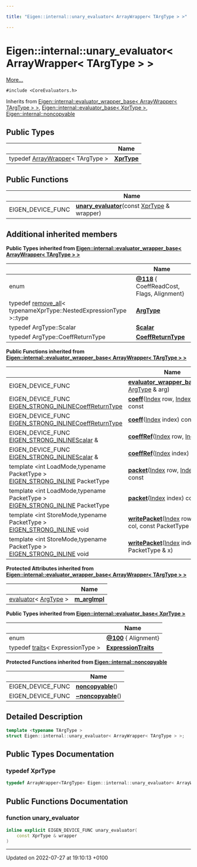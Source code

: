 ```yaml
---

title: "Eigen::internal::unary_evaluator< ArrayWrapper< TArgType > >"

---
```


# Eigen::internal::unary_evaluator< ArrayWrapper< TArgType > >



 [More...](#detailed-description)


`#include <CoreEvaluators.h>`

Inherits from [Eigen::internal::evaluator_wrapper_base< ArrayWrapper< TArgType > >](http://example.org/classes/structeigen_1_1internal_1_1evaluator__wrapper__base/), [Eigen::internal::evaluator_base< XprType >](http://example.org/classes/structeigen_1_1internal_1_1evaluator__base/), [Eigen::internal::noncopyable](http://example.org/classes/classeigen_1_1internal_1_1noncopyable/)

## Public Types

|                | Name           |
| -------------- | -------------- |
| typedef <a href="http://example.org/classes/classeigen_1_1arraywrapper/">ArrayWrapper</a>< TArgType > | **[XprType](http://example.org/classes/structeigen_1_1internal_1_1unary__evaluator_3_01arraywrapper_3_01targtype_01_4_01_4/#typedef-xprtype)**  |

## Public Functions

|                | Name           |
| -------------- | -------------- |
| EIGEN_DEVICE_FUNC | **[unary_evaluator](http://example.org/classes/structeigen_1_1internal_1_1unary__evaluator_3_01arraywrapper_3_01targtype_01_4_01_4/#function-unary-evaluator)**(const <a href="http://example.org/classes/structeigen_1_1internal_1_1unary__evaluator_3_01arraywrapper_3_01targtype_01_4_01_4/#typedef-xprtype">XprType</a> & wrapper) |

## Additional inherited members

**Public Types inherited from [Eigen::internal::evaluator_wrapper_base< ArrayWrapper< TArgType > >](http://example.org/classes/structeigen_1_1internal_1_1evaluator__wrapper__base/)**

|                | Name           |
| -------------- | -------------- |
| enum| **[@118](http://example.org/classes/structeigen_1_1internal_1_1evaluator__wrapper__base/#enum-@118)** { CoeffReadCost, Flags, Alignment} |
| typedef <a href="http://example.org/classes/structeigen_1_1internal_1_1remove__all/">remove_all</a>< typenameXprType::NestedExpressionType >::type | **[ArgType](http://example.org/classes/structeigen_1_1internal_1_1evaluator__wrapper__base/#typedef-argtype)**  |
| typedef ArgType::Scalar | **[Scalar](http://example.org/classes/structeigen_1_1internal_1_1evaluator__wrapper__base/#typedef-scalar)**  |
| typedef ArgType::CoeffReturnType | **[CoeffReturnType](http://example.org/classes/structeigen_1_1internal_1_1evaluator__wrapper__base/#typedef-coeffreturntype)**  |

**Public Functions inherited from [Eigen::internal::evaluator_wrapper_base< ArrayWrapper< TArgType > >](http://example.org/classes/structeigen_1_1internal_1_1evaluator__wrapper__base/)**

|                | Name           |
| -------------- | -------------- |
| EIGEN_DEVICE_FUNC | **[evaluator_wrapper_base](http://example.org/classes/structeigen_1_1internal_1_1evaluator__wrapper__base/#function-evaluator-wrapper-base)**(const <a href="http://example.org/classes/structeigen_1_1internal_1_1evaluator__wrapper__base/#typedef-argtype">ArgType</a> & arg) |
| EIGEN_DEVICE_FUNC <a href="http://example.org/files/macros_8h/#define-eigen-strong-inline">EIGEN_STRONG_INLINE</a><a href="http://example.org/classes/structeigen_1_1internal_1_1evaluator__wrapper__base/#typedef-coeffreturntype">CoeffReturnType</a> | **[coeff](http://example.org/classes/structeigen_1_1internal_1_1evaluator__wrapper__base/#function-coeff)**(<a href="http://example.org/namespaces/namespaceeigen/#typedef-index">Index</a> row, <a href="http://example.org/namespaces/namespaceeigen/#typedef-index">Index</a> col) const |
| EIGEN_DEVICE_FUNC <a href="http://example.org/files/macros_8h/#define-eigen-strong-inline">EIGEN_STRONG_INLINE</a><a href="http://example.org/classes/structeigen_1_1internal_1_1evaluator__wrapper__base/#typedef-coeffreturntype">CoeffReturnType</a> | **[coeff](http://example.org/classes/structeigen_1_1internal_1_1evaluator__wrapper__base/#function-coeff)**(<a href="http://example.org/namespaces/namespaceeigen/#typedef-index">Index</a> index) const |
| EIGEN_DEVICE_FUNC <a href="http://example.org/files/macros_8h/#define-eigen-strong-inline">EIGEN_STRONG_INLINE</a><a href="http://example.org/classes/structeigen_1_1internal_1_1evaluator__wrapper__base/#typedef-scalar">Scalar</a> & | **[coeffRef](http://example.org/classes/structeigen_1_1internal_1_1evaluator__wrapper__base/#function-coeffref)**(<a href="http://example.org/namespaces/namespaceeigen/#typedef-index">Index</a> row, <a href="http://example.org/namespaces/namespaceeigen/#typedef-index">Index</a> col) |
| EIGEN_DEVICE_FUNC <a href="http://example.org/files/macros_8h/#define-eigen-strong-inline">EIGEN_STRONG_INLINE</a><a href="http://example.org/classes/structeigen_1_1internal_1_1evaluator__wrapper__base/#typedef-scalar">Scalar</a> & | **[coeffRef](http://example.org/classes/structeigen_1_1internal_1_1evaluator__wrapper__base/#function-coeffref)**(<a href="http://example.org/namespaces/namespaceeigen/#typedef-index">Index</a> index) |
| template <int LoadMode,typename PacketType \> <br><a href="http://example.org/files/macros_8h/#define-eigen-strong-inline">EIGEN_STRONG_INLINE</a> PacketType | **[packet](http://example.org/classes/structeigen_1_1internal_1_1evaluator__wrapper__base/#function-packet)**(<a href="http://example.org/namespaces/namespaceeigen/#typedef-index">Index</a> row, <a href="http://example.org/namespaces/namespaceeigen/#typedef-index">Index</a> col) const |
| template <int LoadMode,typename PacketType \> <br><a href="http://example.org/files/macros_8h/#define-eigen-strong-inline">EIGEN_STRONG_INLINE</a> PacketType | **[packet](http://example.org/classes/structeigen_1_1internal_1_1evaluator__wrapper__base/#function-packet)**(<a href="http://example.org/namespaces/namespaceeigen/#typedef-index">Index</a> index) const |
| template <int StoreMode,typename PacketType \> <br><a href="http://example.org/files/macros_8h/#define-eigen-strong-inline">EIGEN_STRONG_INLINE</a> void | **[writePacket](http://example.org/classes/structeigen_1_1internal_1_1evaluator__wrapper__base/#function-writepacket)**(<a href="http://example.org/namespaces/namespaceeigen/#typedef-index">Index</a> row, <a href="http://example.org/namespaces/namespaceeigen/#typedef-index">Index</a> col, const PacketType & x) |
| template <int StoreMode,typename PacketType \> <br><a href="http://example.org/files/macros_8h/#define-eigen-strong-inline">EIGEN_STRONG_INLINE</a> void | **[writePacket](http://example.org/classes/structeigen_1_1internal_1_1evaluator__wrapper__base/#function-writepacket)**(<a href="http://example.org/namespaces/namespaceeigen/#typedef-index">Index</a> index, const PacketType & x) |

**Protected Attributes inherited from [Eigen::internal::evaluator_wrapper_base< ArrayWrapper< TArgType > >](http://example.org/classes/structeigen_1_1internal_1_1evaluator__wrapper__base/)**

|                | Name           |
| -------------- | -------------- |
| <a href="http://example.org/classes/structeigen_1_1internal_1_1evaluator/">evaluator</a>< <a href="http://example.org/classes/structeigen_1_1internal_1_1evaluator__wrapper__base/#typedef-argtype">ArgType</a> > | **[m_argImpl](http://example.org/classes/structeigen_1_1internal_1_1evaluator__wrapper__base/#variable-m-argimpl)**  |

**Public Types inherited from [Eigen::internal::evaluator_base< XprType >](http://example.org/classes/structeigen_1_1internal_1_1evaluator__base/)**

|                | Name           |
| -------------- | -------------- |
| enum| **[@100](http://example.org/classes/structeigen_1_1internal_1_1evaluator__base/#enum-@100)** { Alignment} |
| typedef <a href="http://example.org/classes/structeigen_1_1internal_1_1traits/">traits</a>< ExpressionType > | **[ExpressionTraits](http://example.org/classes/structeigen_1_1internal_1_1evaluator__base/#typedef-expressiontraits)**  |

**Protected Functions inherited from [Eigen::internal::noncopyable](http://example.org/classes/classeigen_1_1internal_1_1noncopyable/)**

|                | Name           |
| -------------- | -------------- |
| EIGEN_DEVICE_FUNC | **[noncopyable](http://example.org/classes/classeigen_1_1internal_1_1noncopyable/#function-noncopyable)**() |
| EIGEN_DEVICE_FUNC | **[~noncopyable](http://example.org/classes/classeigen_1_1internal_1_1noncopyable/#function-~noncopyable)**() |


## Detailed Description

```cpp
template <typename TArgType >
struct Eigen::internal::unary_evaluator< ArrayWrapper< TArgType > >;
```

## Public Types Documentation

### typedef XprType

```cpp
typedef ArrayWrapper<TArgType> Eigen::internal::unary_evaluator< ArrayWrapper< TArgType > >::XprType;
```


## Public Functions Documentation

### function unary_evaluator

```cpp
inline explicit EIGEN_DEVICE_FUNC unary_evaluator(
    const XprType & wrapper
)
```


-------------------------------

Updated on 2022-07-27 at 19:10:13 +0100